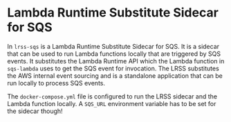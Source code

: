 # Lambda Runtime Substitute Sidecar for SQS

In `lrss-sqs` is a Lambda Runtime Substitute Sidecar for SQS. It is a sidecar that can be used to run Lambda functions locally that are triggered by SQS events.
It substitutes the Lambda Runtime API which the Lambda function in `sqs-lambda` uses to get the SQS event for invocation.
The LRSS substitutes the AWS internal event sourcing and is a standalone application that can be run locally to process SQS events.

The `docker-compose.yml` file is configured to run the LRSS sidecar and the Lambda function locally.
A `SQS_URL` environment variable has to be set for the sidecar though!